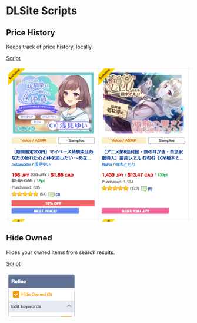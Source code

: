 # DLSite Scripts

## Price History

Keeps track of price history, locally.

[Script](price-history/price-history.user.js)

![](price-history/gallery/browse.png)

## Hide Owned

Hides your owned items from search results.

[Script](hide-owned/hide-owned.user.js)

![](hide-owned/gallery/checkbox.png)